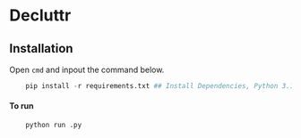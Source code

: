 # Decluttr 

## Installation


Open `cmd` and inpout the command below. 
```python 
    pip install -r requirements.txt ## Install Dependencies, Python 3.10.10 is required
```


#### To run 

``` python 
    python run .py
``` 